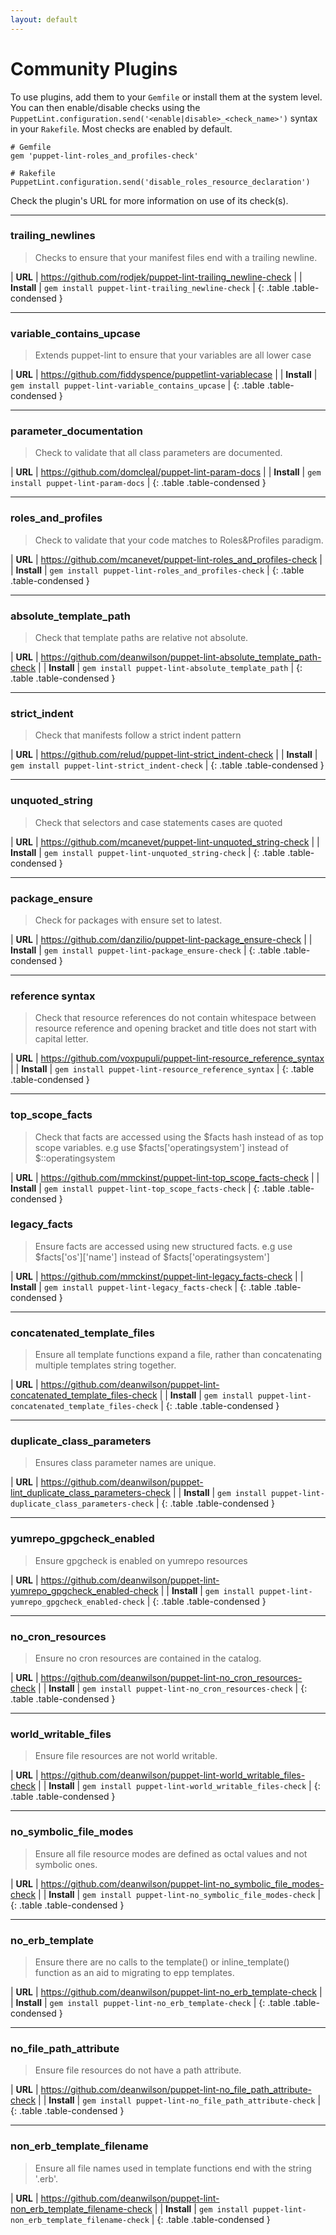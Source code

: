 ```yaml
---
layout: default
---
```

# Community Plugins

To use plugins, add them to your `Gemfile` or install them at the system level. You can then enable/disable checks using the `PuppetLint.configuration.send('<enable|disable>_<check_name>')` syntax in your `Rakefile`. Most checks are enabled by default.

    # Gemfile
    gem 'puppet-lint-roles_and_profiles-check'

    # Rakefile
    PuppetLint.configuration.send('disable_roles_resource_declaration')

Check the plugin's URL for more information on use of its check(s).

---

### trailing_newlines

> Checks to ensure that your manifest files end with a trailing newline.

| **URL**     | <https://github.com/rodjek/puppet-lint-trailing_newline-check> |
| **Install** | `gem install puppet-lint-trailing_newline-check`               |
{: .table .table-condensed }

---

### variable_contains_upcase

> Extends puppet-lint to ensure that your variables are all lower case

| **URL**     | <https://github.com/fiddyspence/puppetlint-variablecase> |
| **Install** | `gem install puppet-lint-variable_contains_upcase`       |
{: .table .table-condensed }

---

### parameter_documentation

> Check to validate that all class parameters are documented.

| **URL**     | <https://github.com/domcleal/puppet-lint-param-docs> |
| **Install** | `gem install puppet-lint-param-docs`                 |
{: .table .table-condensed }

---

### roles_and_profiles

> Check to validate that your code matches to Roles&Profiles paradigm.

| **URL**     | <https://github.com/mcanevet/puppet-lint-roles_and_profiles-check> |
| **Install** | `gem install puppet-lint-roles_and_profiles-check`                 |
{: .table .table-condensed }

---

### absolute_template_path

> Check that template paths are relative not absolute.

| **URL**     | <https://github.com/deanwilson/puppet-lint-absolute_template_path-check> |
| **Install** | `gem install puppet-lint-absolute_template_path`                         |
{: .table .table-condensed }

---

### strict_indent

> Check that manifests follow a strict indent pattern

| **URL**     | <https://github.com/relud/puppet-lint-strict_indent-check> |
| **Install** | `gem install puppet-lint-strict_indent-check`              |
{: .table .table-condensed }

---

### unquoted_string

> Check that selectors and case statements cases are quoted

| **URL**     | <https://github.com/mcanevet/puppet-lint-unquoted_string-check> |
| **Install** | `gem install puppet-lint-unquoted_string-check`                 |
{: .table .table-condensed }

---

### package_ensure

> Check for packages with ensure set to latest.

| **URL**     | <https://github.com/danzilio/puppet-lint-package_ensure-check> |
| **Install** | `gem install puppet-lint-package_ensure-check`                 |
{: .table .table-condensed }

---


### reference syntax

> Check that resource references do not contain whitespace between resource reference and opening bracket and title does not start with capital letter.

| **URL**     | <https://github.com/voxpupuli/puppet-lint-resource_reference_syntax> |
| **Install** | `gem install puppet-lint-resource_reference_syntax`                  |
{: .table .table-condensed }

---


### top_scope_facts

> Check that facts are accessed using the $facts hash instead of as top scope variables. e.g use $facts['operatingsystem'] instead of $::operatingsystem

| **URL**     | <https://github.com/mmckinst/puppet-lint-top_scope_facts-check> |
| **Install** | `gem install puppet-lint-top_scope_facts-check`                 |
{: .table .table-condensed }


### legacy_facts

> Ensure facts are accessed using new structured facts. e.g use $facts['os']['name'] instead of $facts['operatingsystem']

| **URL**     | <https://github.com/mmckinst/puppet-lint-legacy_facts-check> |
| **Install** | `gem install puppet-lint-legacy_facts-check`                 |
{: .table .table-condensed }

---


### concatenated_template_files

> Ensure all template functions expand a file, rather than concatenating multiple templates string together.

| **URL**     | <https://github.com/deanwilson/puppet-lint-concatenated_template_files-check> |
| **Install** | `gem install puppet-lint-concatenated_template_files-check`                   |
{: .table .table-condensed }

---


### duplicate_class_parameters

> Ensures class parameter names are unique.

| **URL**     | <https://github.com/deanwilson/puppet-lint_duplicate_class_parameters-check> |
| **Install** | `gem install puppet-lint-duplicate_class_parameters-check`                   |
{: .table .table-condensed }

---


### yumrepo_gpgcheck_enabled

> Ensure gpgcheck is enabled on yumrepo resources

| **URL**     | <https://github.com/deanwilson/puppet-lint-yumrepo_gpgcheck_enabled-check> |
| **Install** | `gem install puppet-lint-yumrepo_gpgcheck_enabled-check`                   |
{: .table .table-condensed }

---


### no_cron_resources

> Ensure no cron resources are contained in the catalog.

| **URL**     | <https://github.com/deanwilson/puppet-lint-no_cron_resources-check> |
| **Install** | `gem install puppet-lint-no_cron_resources-check`                   |
{: .table .table-condensed }

---


###  world_writable_files

> Ensure file resources are not world writable.

| **URL**     | <https://github.com/deanwilson/puppet-lint-world_writable_files-check> |
| **Install** | `gem install puppet-lint-world_writable_files-check`                   |
{: .table .table-condensed }

---


### no_symbolic_file_modes

> Ensure all file resource modes are defined as octal values and not symbolic ones.

| **URL**     | <https://github.com/deanwilson/puppet-lint-no_symbolic_file_modes-check> |
| **Install** | `gem install puppet-lint-no_symbolic_file_modes-check`                   |
{: .table .table-condensed }

---


### no_erb_template

> Ensure there are no calls to the template() or inline_template() function as
> an aid to migrating to epp templates.

| **URL**     | <https://github.com/deanwilson/puppet-lint-no_erb_template-check> |
| **Install** | `gem install puppet-lint-no_erb_template-check`                   |
{: .table .table-condensed }

---


### no_file_path_attribute

> Ensure file resources do not have a path attribute.

| **URL**     | <https://github.com/deanwilson/puppet-lint-no_file_path_attribute-check> |
| **Install** | `gem install puppet-lint-no_file_path_attribute-check`                   |
{: .table .table-condensed }

---


### non_erb_template_filename

> Ensure all file names used in template functions end with the string '.erb'.

| **URL**     | <https://github.com/deanwilson/puppet-lint-non_erb_template_filename-check> |
| **Install** | `gem install puppet-lint-non_erb_template_filename-check`   |
{: .table .table-condensed }

